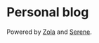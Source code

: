 # Personal blog

Powered by [Zola](https://www.getzola.org/) and [Serene](https://github.com/isunjn/serene).
